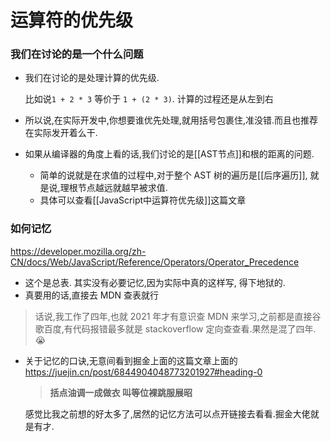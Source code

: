 # 运算符的优先级

### 我们在讨论的是一个什么问题

- 我们在讨论的是处理计算的优先级.

  比如说`1 + 2 * 3` 等价于 `1 + (2 * 3)`. 计算的过程还是从左到右

- 所以说,在实际开发中,你想要谁优先处理,就用括号包裹住,准没错.而且也推荐在实际发开着么干.

- 如果从编译器的角度上看的话,我们讨论的是[[AST节点]]和根的距离的问题.
  - 简单的说就是在求值的过程中,对于整个 AST 树的遍历是[[后序遍历]], 就是说,理根节点越远就越早被求值.
  - 具体可以查看[[JavaScript中运算符优先级]]这篇文章

### 如何记忆

https://developer.mozilla.org/zh-CN/docs/Web/JavaScript/Reference/Operators/Operator_Precedence

- 这个是总表. 其实没有必要记忆,因为实际中真的这样写, 得下地狱的.
- 真要用的话,直接去 MDN 查表就行

> 话说,我工作了四年,也就 2021 年才有意识查 MDN 来学习,之前都是直接谷歌百度,有代码报错最多就是 stackoverflow 定向查查看.果然是混了四年.😭

- 关于记忆的口诀,无意间看到掘金上面的这篇文章上面的
  https://juejin.cn/post/6844904048773201927#heading-0

  > **括点油调一成做衣 叫等位裸跳服展昭**

  感觉比我之前想的好太多了,居然的记忆方法可以点开链接去看看.掘金大佬就是有才.
